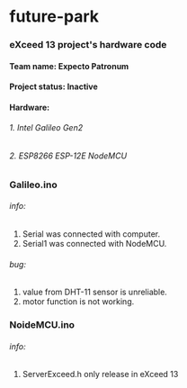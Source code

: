 # future-park

### eXceed 13 project's hardware code
#### Team name: Expecto Patronum
#### Project status: Inactive
#### Hardware:
###### 1. Intel Galileo Gen2
###### 2. ESP8266 ESP-12E NodeMCU

### Galileo.ino

###### info:
1. Serial was connected with computer.
2. Serial1 was connected with NodeMCU.

###### bug:
1. value from DHT-11 sensor is unreliable.
2. motor function is not working.

### NoideMCU.ino

###### info:
1. ServerExceed.h only release in eXceed 13
